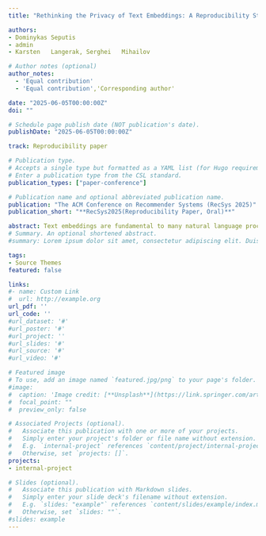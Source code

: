 ```yaml
---
title: "Rethinking the Privacy of Text Embeddings: A Reproducibility Study of “Text Embeddings Reveal (Almost) As Much As Text”"

authors:
- Dominykas Seputis
- admin
- Karsten	Langerak, Serghei	Mihailov

# Author notes (optional)
author_notes:
  - 'Equal contribution'
  - 'Equal contribution','Corresponding author'

date: "2025-06-05T00:00:00Z"
doi: "" 

# Schedule page publish date (NOT publication's date).
publishDate: "2025-06-05T00:00:00Z"

track: Reproducibility paper

# Publication type.
# Accepts a single type but formatted as a YAML list (for Hugo requirements).
# Enter a publication type from the CSL standard.
publication_types: ["paper-conference"]

# Publication name and optional abbreviated publication name.
publication: "The ACM Conference on Recommender Systems (RecSys 2025)"
publication_short: "**RecSys2025(Reproducibility Paper, Oral)**"

abstract: Text embeddings are fundamental to many natural language processing~(NLP) tasks, extensively applied in domains such as recommendation systems and information retrieval~(IR). Traditionally, transmitting embeddings instead of raw text has been seen as privacy-preserving. However, recent methods such as Vec2Text challenge this assumption by demonstrating that controlled decoding can successfully reconstruct original texts from black-box embeddings. The unexpectedly strong results reported by Vec2Text motivated us to conduct further verification, particularly considering the typically non-intuitive and opaque structure of high-dimensional embedding spaces. In this work, we reproduce the Vec2Text framework and evaluate it from two perspectives, (1) validating the original claims, and (2) extending the study through targeted experiments. First, we successfully replicate the original key results in both in-domain and out-of-domain settings, with only minor discrepancies arising due to missing artifacts, such as model checkpoints and dataset splits. Furthermore, we extend the study by conducting a parameter sensitivity analysis, evaluating the feasibility of reconstructing sensitive inputs (e.g., passwords), and exploring embedding quantization as a lightweight privacy defense. Our results show that Vec2Text is effective under ideal conditions, capable of reconstructing even password-like sequences that lack clear semantics. However, we identify key limitations, including its sensitivity to input sequence length. We also find that Gaussian noise and quantization techniques can mitigate the privacy risks posed by Vec2Text, with quantization offering a simpler and more widely applicable solution. Our findings emphasize the need for caution in using text embeddings and highlight the importance of further research into robust defense mechanisms for NLP systems.
# Summary. An optional shortened abstract.
#summary: Lorem ipsum dolor sit amet, consectetur adipiscing elit. Duis posuere tellus ac convallis placerat. Proin tincidunt magna sed ex sollicitudin condimentum.

tags:
- Source Themes
featured: false

links:
#- name: Custom Link
#  url: http://example.org
url_pdf: ''
url_code: ''
#url_dataset: '#'
#url_poster: '#'
#url_project: ''
#url_slides: '#'
#url_source: '#'
#url_video: '#'

# Featured image
# To use, add an image named `featured.jpg/png` to your page's folder. 
#image:
#  caption: 'Image credit: [**Unsplash**](https://link.springer.com/article/10.1007/s10707-022-00466-1/figures/3)'
#  focal_point: ""
#  preview_only: false

# Associated Projects (optional).
#   Associate this publication with one or more of your projects.
#   Simply enter your project's folder or file name without extension.
#   E.g. `internal-project` references `content/project/internal-project/index.md`.
#   Otherwise, set `projects: []`.
projects:
- internal-project

# Slides (optional).
#   Associate this publication with Markdown slides.
#   Simply enter your slide deck's filename without extension.
#   E.g. `slides: "example"` references `content/slides/example/index.md`.
#   Otherwise, set `slides: ""`.
#slides: example
---
```

